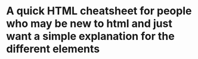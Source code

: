 # A quick HTML cheatsheet for people who may be new to html and just want a simple explanation for the different elements
